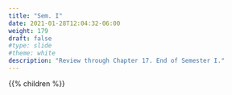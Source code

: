 ```yaml
---
title: "Sem. I"
date: 2021-01-28T12:04:32-06:00
weight: 179
draft: false
#type: slide
#theme: white
description: "Review through Chapter 17. End of Semester I."
---
```


{{% children %}}

